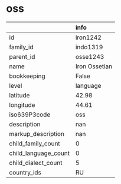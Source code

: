 # oss
|                      | info          |
|:---------------------|:--------------|
| id                   | iron1242      |
| family_id            | indo1319      |
| parent_id            | osse1243      |
| name                 | Iron Ossetian |
| bookkeeping          | False         |
| level                | language      |
| latitude             | 42.98         |
| longitude            | 44.61         |
| iso639P3code         | oss           |
| description          | nan           |
| markup_description   | nan           |
| child_family_count   | 0             |
| child_language_count | 0             |
| child_dialect_count  | 5             |
| country_ids          | RU            |